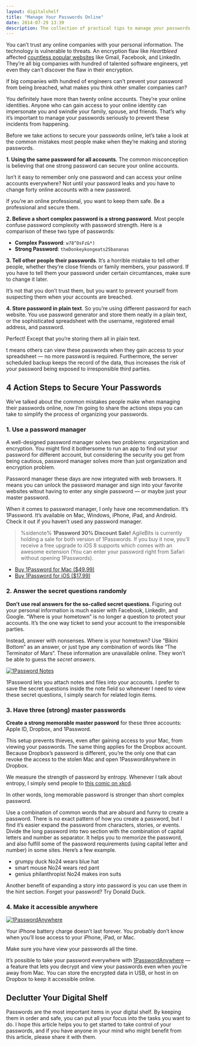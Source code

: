 ```yaml
---
layout: digitalshelf
title: "Manage Your Passwords Online"
date: 2014-07-29 13:39
description: The collection of practical tips to manage your passwords so you can focus less in “remembering” password, but more into doing your works.
---
```


You can’t trust any online companies with your personal information. The technology is vulnerable to threats. An encryption flaw like *Heartbleed* affected [countless popular websites](http://mashable.com/2014/04/09/heartbleed-bug-websites-affected/ "The Heartbleed Hit List: The Passwords You Need to ... - Mashable") like Gmail, Facebook, and LinkedIn. They’re all big companies with hundred of talented software engineers, yet even they can’t discover the flaw in their encryption.

If big companies with hundred of engineers can’t prevent your password from being breached, what makes you think other smaller companies can?

You definitely have more than twenty online accounts. They’re your online identities. Anyone who can gain access to your online identity can impersonate you and swindle your family, spouse, and friends. That’s why it’s important to manage your passwords seriously to prevent these incidents from happening.

Before we take actions to secure your passwords online, let’s take a look at the common mistakes most people make when they’re making and storing passwords.

**1. Using the same password for all accounts**. The common misconception is believing that one strong password can secure your online accounts.

Isn’t it easy to remember only one password and can access your online accounts everywhere? Not until your password leaks and you have to change forty online accounts with a new password.

If you’re an online professional, you want to keep them safe. Be a professional and secure them.

**2. Believe a short complex password is a strong password**. Most people confuse password complexity with password strength. Here is a comparison of these two type of passwords:

- **Complex Password**: `w78^DsFz&*)`
- **Strong Password**: `theDonkeykongeats25bananas`

**3. Tell other people their passwords**. It’s a horrible mistake to tell other people, whether they’re close friends or family members, your password. If you have to tell them your password under certain circumtances, make sure to change it later.

It’s not that you don’t trust them, but you want to prevent yourself from suspecting them when your accounts are breached.

**4. Store password in plain text**. So you’re using different password for each website. You use password generator and store them neatly in a plain text, or the sophisticated spreadsheet with the username, registered email address, and password.

Perfect! Except that you‘re storing them all in plain text.

t means others can view these passwords when they gain access to your spreadsheet — no more password is required.  Furthermore, the server scheduled backup keeps the record of the data, thus increases the risk of your password being exposed to irresponsible third parties.

## 4 Action Steps to Secure Your Passwords

We’ve talked about the common mistakes people make when managing their passwords online, now I’m going to share the actions steps you can take to simplify the process of organizing your passwords.

### 1. Use a password manager

A well-designed password manager solves two problems: organization and encryption. You might find it bothersome to run an app to find out your password for different account, but considering the security you get from being cautious, password manager solves more than just organization and encryption problem.

Password manager these days are now integrated with web browsers. It means you can unlock the password manager and sign into your favorite websites witout having to enter any single password — or maybe just your master password.

When it comes to password manager, I only have one recommendation. It’s 1Password. It’s available on Mac, Windows, iPhone, iPad, and Android. Check it out if you haven’t used any password manager.

> %sidenote%
> **1Password 30% Discount Sale!** AgileBits is currently holding a sale for both version of 1Passwords. If you buy it now, you’ll receive a free upgrade to iOS 8 supports which comes with an awesome extension (You can enter your password right from Safari without opening 1Passwords).

- [Buy 1Password for Mac ($49.99)](https://itunes.apple.com/us/app/1password-password-manager/id443987910?mt=12&at=11ld6n&ct=1password+for+mac "Mac App Store - 1Password - Password Manager and Secure Wallet")
- [Buy 1Password for iOS ($17.99)](https://itunes.apple.com/us/app/1password-password-manager/id568903335?mt=8&at=11ld6n&ct=1password+for+ios "1Password - Password Manager and Secure Wallet")

### 2. Answer the secret questions randomly

**Don’t use real answers for the so-called  secret questions**.  Figuring out your personal information is much easier with Facebook, LinkedIn, and Google. “Where is your hometown” is no longer a question to protect your accounts. It’s the one way ticket to send your account to the irresponsible parties.

Instead, answer with nonsenses. Where is your hometown? Use “Bikini Bottom” as an answer, or just type any combination of words like “The Terminator of Mars“. These information are unavailable online. They won’t be able to guess the *secret answers*.

[ ![1Password Notes][222542] ](http://images.sayzlim.net/digitalshelf/password_1password_note.jpg "1Password Notes")

[222542]: http://images.sayzlim.net/digitalshelf/password_1password_note.jpg "1Password Notes"

1Password lets you attach notes and files into your accounts. I prefer to save the secret questions inside the note field so whenever I need to view these secret questions, I simply search for related login items.

### 3. Have three (strong) master passwords

**Create a strong memorable master password** for these three accounts: Apple ID, Dropbox, and 1Password.

This setup prevents thieves, even after gaining access to your Mac, from viewing your passwords. The same thing applies for the Dropbox account. Because Dropbox’s password is different, you’re the only one that can revoke the access to the stolen Mac and open 1PasswordAnywhere in Dropbox.

We measure the strength of password by entropy.  Whenever I talk about entropy, I simply send people to [this comic on xkcd](http://xkcd.com/936/ "xkcd: Password Strength").

In other words, long memorable password is stronger than short complex password.

Use a combination of common words that are absurd and funny to create a password. There is no exact pattern of how you create a password, but I find it’s easier expand the password from characters, stories, or events.  Divide the long password into two section with the combination of capital letters and number as separator. It helps you to memorize the password, and also fulfill some of the password requirements (using capital letter and number) in some sites. Here’s a few example.

- grumpy duck No24 wears blue hat
- smart mouse No24 wears red pant
- genius philanthropist No24 makes iron suits

Another benefit of expanding a story into password is you can use them in the hint section. Forget your password? Try Donald Duck.

### 4. Make it accessible anywhere

[ ![1PasswordAnywhere][222558] ](http://images.sayzlim.net/digitalshelf/password_1passwordanywhere.jpg "1PasswordAnywhere")

[222558]: http://images.sayzlim.net/digitalshelf/password_1passwordanywhere.jpg "1PasswordAnywhere"

Your iPhone battery charge doesn’t last forever. You probably don’t know when you’ll lose access to your iPhone, iPad, or Mac.

Make sure you have view your passwords all the time.

It’s possible to take your password everywhere with [1PasswordAnywhere](http://help.agilebits.com/1Password3/1passwordanywhere.html "1PasswordAnywhere - 1Password 3 User Guide") — a feature that lets you decrypt and view your passwords even when you’re away from Mac. You can store the encrypted data in USB, or host in on Dropbox to keep it accessible online.

## Declutter Your Digital Shelf

Passwords are the most important items in your digital shelf. By keeping them in order and safe, you can put all your focus into the tasks you want to do. I hope this article helps you to get started to take control of your passwords, and if you have anyone in your mind who might benefit from this article, please share it with them.